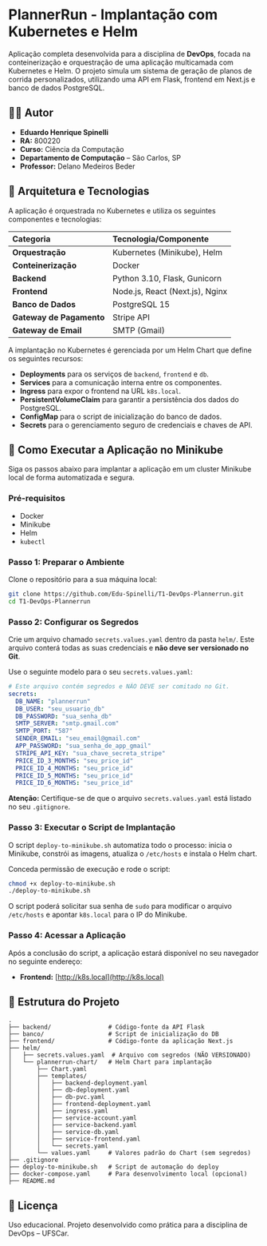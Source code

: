 
# PlannerRun - Implantação com Kubernetes e Helm

Aplicação completa desenvolvida para a disciplina de **DevOps**, focada na conteinerização e orquestração de uma aplicação multicamada com Kubernetes e Helm. O projeto simula um sistema de geração de planos de corrida personalizados, utilizando uma API em Flask, frontend em Next.js e banco de dados PostgreSQL.

## 👨‍💻 Autor

  - **Eduardo Henrique Spinelli**
  - **RA:** 800220
  - **Curso:** Ciência da Computação
  - **Departamento de Computação** – São Carlos, SP
  - **Professor:** Delano Medeiros Beder

## 🧱 Arquitetura e Tecnologias

A aplicação é orquestrada no Kubernetes e utiliza os seguintes componentes e tecnologias:

| Categoria | Tecnologia/Componente |
| :--- | :--- |
| **Orquestração** | Kubernetes (Minikube), Helm |
| **Conteinerização** | Docker |
| **Backend** | Python 3.10, Flask, Gunicorn |
| **Frontend** | Node.js, React (Next.js), Nginx |
| **Banco de Dados** | PostgreSQL 15 |
| **Gateway de Pagamento** | Stripe API |
| **Gateway de Email** | SMTP (Gmail) |

A implantação no Kubernetes é gerenciada por um Helm Chart que define os seguintes recursos:

  * **Deployments** para os serviços de `backend`, `frontend` e `db`.
  * **Services** para a comunicação interna entre os componentes.
  * **Ingress** para expor o frontend na URL `k8s.local`.
  * **PersistentVolumeClaim** para garantir a persistência dos dados do PostgreSQL.
  * **ConfigMap** para o script de inicialização do banco de dados.
  * **Secrets** para o gerenciamento seguro de credenciais e chaves de API.

## 🚀 Como Executar a Aplicação no Minikube

Siga os passos abaixo para implantar a aplicação em um cluster Minikube local de forma automatizada e segura.

### Pré-requisitos

  * Docker
  * Minikube
  * Helm
  * `kubectl`

### Passo 1: Preparar o Ambiente

Clone o repositório para a sua máquina local:

```bash
git clone https://github.com/Edu-Spinelli/T1-DevOps-Plannerrun.git
cd T1-DevOps-Plannerrun
```

### Passo 2: Configurar os Segredos

Crie um arquivo chamado `secrets.values.yaml` dentro da pasta `helm/`. Este arquivo conterá todas as suas credenciais e **não deve ser versionado no Git**.

Use o seguinte modelo para o seu `secrets.values.yaml`:

```yaml
# Este arquivo contém segredos e NÃO DEVE ser comitado no Git.
secrets:
  DB_NAME: "plannerrun"
  DB_USER: "seu_usuario_db"
  DB_PASSWORD: "sua_senha_db"
  SMTP_SERVER: "smtp.gmail.com"
  SMTP_PORT: "587"
  SENDER_EMAIL: "seu_email@gmail.com"
  APP_PASSWORD: "sua_senha_de_app_gmail"
  STRIPE_API_KEY: "sua_chave_secreta_stripe"
  PRICE_ID_3_MONTHS: "seu_price_id"
  PRICE_ID_4_MONTHS: "seu_price_id"
  PRICE_ID_5_MONTHS: "seu_price_id"
  PRICE_ID_6_MONTHS: "seu_price_id"
```

**Atenção:** Certifique-se de que o arquivo `secrets.values.yaml` está listado no seu `.gitignore`.

### Passo 3: Executar o Script de Implantação

O script `deploy-to-minikube.sh` automatiza todo o processo: inicia o Minikube, constrói as imagens, atualiza o `/etc/hosts` e instala o Helm chart.

Conceda permissão de execução e rode o script:

```bash
chmod +x deploy-to-minikube.sh
./deploy-to-minikube.sh
```

O script poderá solicitar sua senha de `sudo` para modificar o arquivo `/etc/hosts` e apontar `k8s.local` para o IP do Minikube.

### Passo 4: Acessar a Aplicação

Após a conclusão do script, a aplicação estará disponível no seu navegador no seguinte endereço:

  * **Frontend:** [http://k8s.local](http://k8s.local)

## 📂 Estrutura do Projeto

```
.
├── backend/                # Código-fonte da API Flask
├── banco/                  # Script de inicialização do DB
├── frontend/               # Código-fonte da aplicação Next.js
├── helm/
│   ├── secrets.values.yaml  # Arquivo com segredos (NÃO VERSIONADO)
│   └── plannerrun-chart/   # Helm Chart para implantação
│       ├── Chart.yaml
│       ├── templates/
│       │   ├── backend-deployment.yaml
│       │   ├── db-deployment.yaml
│       │   ├── db-pvc.yaml
│       │   ├── frontend-deployment.yaml
│       │   ├── ingress.yaml
│       │   ├── service-account.yaml
│       │   ├── service-backend.yaml
│       │   ├── service-db.yaml
│       │   ├── service-frontend.yaml
│       │   └── secrets.yaml
│       └── values.yaml     # Valores padrão do Chart (sem segredos)
├── .gitignore
├── deploy-to-minikube.sh   # Script de automação do deploy
├── docker-compose.yaml     # Para desenvolvimento local (opcional)
├── README.md
```

## 📝 Licença

Uso educacional. Projeto desenvolvido como prática para a disciplina de DevOps – UFSCar.